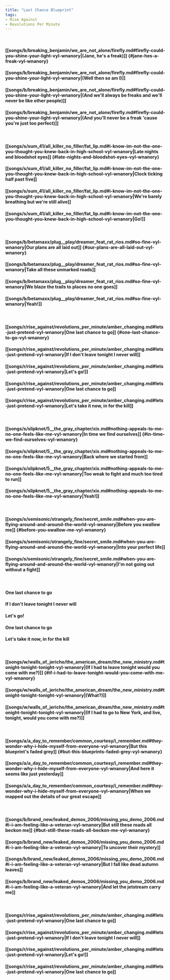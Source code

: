 ```yaml
---
title: "Last Chance Blueprint"
tags:
- Rise Against
- Revolutions Per Minute
---
```

&nbsp;
#### [[songs/b/breaking_benjamin/we_are_not_alone/firefly.md#firefly-could-you-shine-your-light-vyl-wnanory|(Jane, he's a freak)]] {#jane-hes-a-freak-vyl-wnanory}
#### [[songs/b/breaking_benjamin/we_are_not_alone/firefly.md#firefly-could-you-shine-your-light-vyl-wnanory|(Well then so am I)]]
#### [[songs/b/breaking_benjamin/we_are_not_alone/firefly.md#firefly-could-you-shine-your-light-vyl-wnanory|(And we'll always be freaks and we'll never be like other people)]]
#### [[songs/b/breaking_benjamin/we_are_not_alone/firefly.md#firefly-could-you-shine-your-light-vyl-wnanory|(And you'll never be a freak 'cause you're just  too perfect)]]
&nbsp;
#### [[songs/s/sum_41/all_killer_no_filler/fat_lip.md#i-know-im-not-the-one-you-thought-you-knew-back-in-high-school-vyl-wnanory|Late nights and bloodshot eyes]] {#late-nights-and-bloodshot-eyes-vyl-wnanory}
#### [[songs/s/sum_41/all_killer_no_filler/fat_lip.md#i-know-im-not-the-one-you-thought-you-knew-back-in-high-school-vyl-wnanory|Clock ticking half past five]]
#### [[songs/s/sum_41/all_killer_no_filler/fat_lip.md#i-know-im-not-the-one-you-thought-you-knew-back-in-high-school-vyl-wnanory|We're barely breathing but we're still alive]]
#### [[songs/s/sum_41/all_killer_no_filler/fat_lip.md#i-know-im-not-the-one-you-thought-you-knew-back-in-high-school-vyl-wnanory|Go!]]
&nbsp;
#### [[songs/b/betamaxx/plug__play/dreamer_feat_rat_rios.md#so-fine-vyl-wnanory|Our plans are all laid out]] {#our-plans-are-all-laid-out-vyl-wnanory}
#### [[songs/b/betamaxx/plug__play/dreamer_feat_rat_rios.md#so-fine-vyl-wnanory|Take all these unmarked roads]]
#### [[songs/b/betamaxx/plug__play/dreamer_feat_rat_rios.md#so-fine-vyl-wnanory|We blaze the trails to places no one goes]]
#### [[songs/b/betamaxx/plug__play/dreamer_feat_rat_rios.md#so-fine-vyl-wnanory|Yeah!]]
&nbsp;
#### [[songs/r/rise_against/revolutions_per_minute/amber_changing.md#lets-just-pretend-vyl-wnanory|One last chance to go]] {#one-last-chance-to-go-vyl-wnanory}
#### [[songs/r/rise_against/revolutions_per_minute/amber_changing.md#lets-just-pretend-vyl-wnanory|If I don't leave tonight I never will]]
#### [[songs/r/rise_against/revolutions_per_minute/amber_changing.md#lets-just-pretend-vyl-wnanory|Let's go!]]
#### [[songs/r/rise_against/revolutions_per_minute/amber_changing.md#lets-just-pretend-vyl-wnanory|One last chance to go]]
#### [[songs/r/rise_against/revolutions_per_minute/amber_changing.md#lets-just-pretend-vyl-wnanory|Let's take it now, in for the kill]]
&nbsp;
#### [[songs/s/slipknot/5__the_gray_chapter/xix.md#nothing-appeals-to-me-no-one-feels-like-me-vyl-wnanory|In time we find ourselves]] {#in-time-we-find-ourselves-vyl-wnanory}
#### [[songs/s/slipknot/5__the_gray_chapter/xix.md#nothing-appeals-to-me-no-one-feels-like-me-vyl-wnanory|Back where we started from]]
#### [[songs/s/slipknot/5__the_gray_chapter/xix.md#nothing-appeals-to-me-no-one-feels-like-me-vyl-wnanory|Too weak to fight and much too tired to run]]
#### [[songs/s/slipknot/5__the_gray_chapter/xix.md#nothing-appeals-to-me-no-one-feels-like-me-vyl-wnanory|Yeah!]]
&nbsp;
#### [[songs/s/semisonic/strangely_fine/secret_smile.md#when-you-are-flying-around-and-around-the-world-vyl-wnanory|Before you swallow me]] {#before-you-swallow-me-vyl-wnanory}
#### [[songs/s/semisonic/strangely_fine/secret_smile.md#when-you-are-flying-around-and-around-the-world-vyl-wnanory|Into your perfect life]]
#### [[songs/s/semisonic/strangely_fine/secret_smile.md#when-you-are-flying-around-and-around-the-world-vyl-wnanory|I'm not going out without a fight]]
&nbsp;
#### One last chance to go
#### If I don't leave tonight I never will
#### Let's go!
#### One last chance to go
#### Let's take it now, in for the kill
&nbsp;
#### [[songs/w/walls_of_jericho/the_american_dream/the_new_ministry.md#tonight-tonight-tonight-vyl-wnanory|(If I had to leave tonight would you come with me?)]] {#if-i-had-to-leave-tonight-would-you-come-with-me-vyl-wnanory}
#### [[songs/w/walls_of_jericho/the_american_dream/the_new_ministry.md#tonight-tonight-tonight-vyl-wnanory|(What?)]]
#### [[songs/w/walls_of_jericho/the_american_dream/the_new_ministry.md#tonight-tonight-tonight-vyl-wnanory|(If I had to go to New York, and live, tonight, would you come with me?)]]
&nbsp;
#### [[songs/a/a_day_to_remember/common_courtesy/i_remember.md#they-wonder-why-i-hide-myself-from-everyone-vyl-wnanory|But this blueprint's faded grey]] {#but-this-blueprints-faded-grey-vyl-wnanory}
#### [[songs/a/a_day_to_remember/common_courtesy/i_remember.md#they-wonder-why-i-hide-myself-from-everyone-vyl-wnanory|And here it seems like just yesterday]]
#### [[songs/a/a_day_to_remember/common_courtesy/i_remember.md#they-wonder-why-i-hide-myself-from-everyone-vyl-wnanory|When we mapped out the details of our great escape]]
&nbsp;
#### [[songs/b/brand_new/leaked_demos_2006/missing_you_demo_2006.md#i-i-am-feeling-like-a-veteran-vyl-wnanory|But still these roads all beckon me]] {#but-still-these-roads-all-beckon-me-vyl-wnanory}
#### [[songs/b/brand_new/leaked_demos_2006/missing_you_demo_2006.md#i-i-am-feeling-like-a-veteran-vyl-wnanory|To uncover their mystery]]
#### [[songs/b/brand_new/leaked_demos_2006/missing_you_demo_2006.md#i-i-am-feeling-like-a-veteran-vyl-wnanory|But I fall like dead autumn leaves]]
#### [[songs/b/brand_new/leaked_demos_2006/missing_you_demo_2006.md#i-i-am-feeling-like-a-veteran-vyl-wnanory|And let the jetstream carry me]]
&nbsp;
#### [[songs/r/rise_against/revolutions_per_minute/amber_changing.md#lets-just-pretend-vyl-wnanory|One last chance to go]]
#### [[songs/r/rise_against/revolutions_per_minute/amber_changing.md#lets-just-pretend-vyl-wnanory|If I don't leave tonight I never will]]
#### [[songs/r/rise_against/revolutions_per_minute/amber_changing.md#lets-just-pretend-vyl-wnanory|Let's go!]]
#### [[songs/r/rise_against/revolutions_per_minute/amber_changing.md#lets-just-pretend-vyl-wnanory|One last chance to go]]
